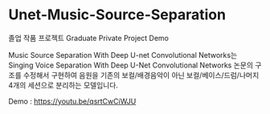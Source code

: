 # Unet-Music-Source-Separation

졸업 작품 프로젝트
Graduate Private Project Demo

Music Source Separation With Deep U-net Convolutional Networks는 
Singing Voice Separation With Deep U-Net Convolutional Networks 논문의 구조를 수정해서 구현하여 음원을 기존의 보컬/배경음악이 아닌 
보컬/베이스/드럼/나머지 4개의 세션으로 분리하는 모델입니다.

Demo : https://youtu.be/qsrtCwCiWJU 
